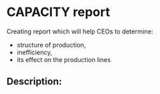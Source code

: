 # CAPACITY report
Creating report which will help CEOs to determine:
- structure of production,
- inefficiency,
- its effect on the production lines

Description:
- 
